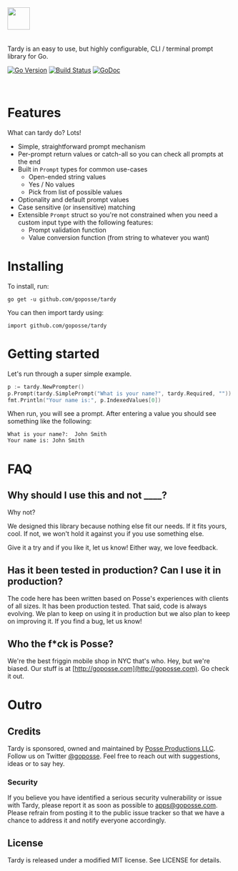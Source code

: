 <p style="padding-top: 10px;padding-bottom: 20px">
<img src="https://storage.googleapis.com/app-logos/logo_tardy.gif?12344" height="50"/>
</p>

Tardy is an easy to use, but highly configurable, CLI / terminal prompt library for Go.

[![Go Version](https://img.shields.io/badge/Go-1.4+-lightgrey.svg)](https://golang.org/)
[![Build Status](https://travis-ci.org/goposse/tardy.svg?branch=master)](https://travis-ci.org/goposse/tardy)
[![GoDoc](https://godoc.org/github.com/goposse/tardy?status.svg)](http://godoc.org/github.com/goposse/tardy)

<p>&nbsp;</p>

# Features

What can tardy do? Lots!

- Simple, straightforward prompt mechanism
- Per-prompt return values or catch-all so you can check all prompts at the end
- Built in `Prompt` types for common use-cases
  - Open-ended string values
  - Yes / No values
  - Pick from list of possible values
- Optionality and default prompt values
- Case sensitive (or insensitive) matching
- Extensible `Prompt` struct so you're not constrained when you need a custom input type with the following features:
  - Prompt validation function
  - Value conversion function (from string to whatever you want)

# Installing

To install, run:

```
go get -u github.com/goposse/tardy
```

You can then import tardy using:

```
import github.com/goposse/tardy
```

# Getting started

Let's run through a super simple example.

```go
p := tardy.NewPrompter()
p.Prompt(tardy.SimplePrompt("What is your name?", tardy.Required, ""))
fmt.Println("Your name is:", p.IndexedValues[0])
```

When run, you will see a prompt. After entering a value you should see something like the following:

```
What is your name?:  John Smith
Your name is: John Smith
```


# FAQ

## Why should I use this and not ____?

Why not?

We designed this library because nothing else fit our needs. If it fits yours, cool. If not, we won't hold it against you if you use something else.

Give it a try and if you like it, let us know! Either way, we love feedback.

## Has it been tested in production? Can I use it in production?

The code here has been written based on Posse's experiences with clients of all sizes. It has been production tested. That said, code is always evolving. We plan to keep on using it in production but we also plan to keep on improving it. If you find a bug, let us know!

## Who the f*ck is Posse?

We're the best friggin mobile shop in NYC that's who. Hey, but we're biased. Our stuff is at [http://goposse.com](http://goposse.com). Go check it out.

# Outro

## Credits

Tardy is sponsored, owned and maintained by [Posse Productions LLC](http://goposse.com). Follow us on Twitter [@goposse](https://twitter.com/goposse). Feel free to reach out with suggestions, ideas or to say hey.

### Security

If you believe you have identified a serious security vulnerability or issue with Tardy, please report it as soon as possible to apps@goposse.com. Please refrain from posting it to the public issue tracker so that we have a chance to address it and notify everyone accordingly.

## License

Tardy is released under a modified MIT license. See LICENSE for details.
